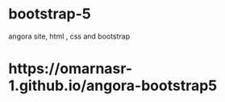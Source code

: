 # bootstrap-5
angora site, html , css and bootstrap
<h1>https://omarnasr-1.github.io/angora-bootstrap5</h1>
